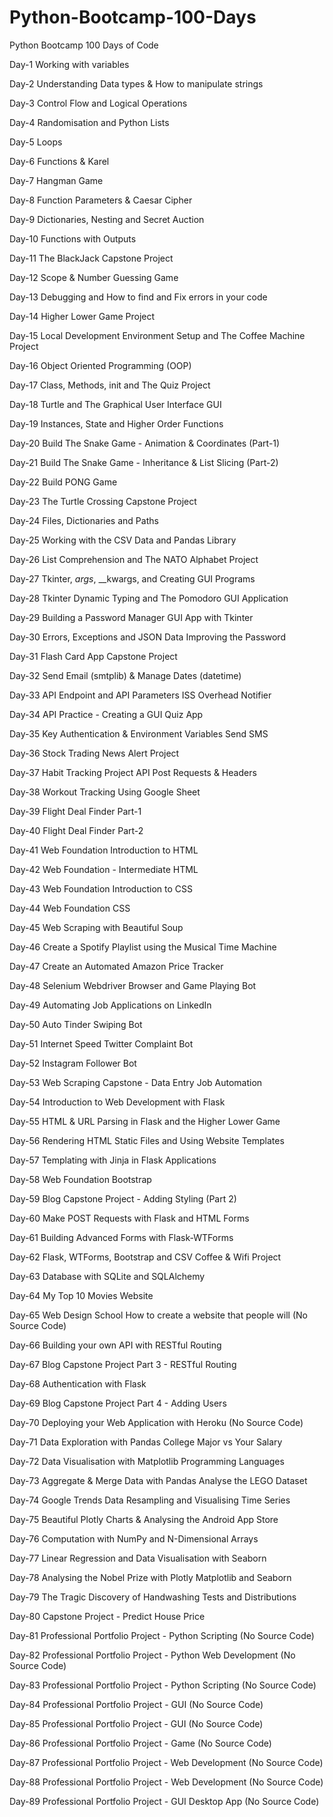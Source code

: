 # Python-Bootcamp-100-Days
Python Bootcamp 100 Days of Code
  
  Day-1 Working with variables
  
  Day-2 Understanding Data types & How to manipulate strings
        
  Day-3 Control Flow and Logical Operations
  
  Day-4 Randomisation and Python Lists
  
  Day-5 Loops
  
  Day-6 Functions & Karel
  
  Day-7 Hangman Game
  
  Day-8 Function Parameters & Caesar Cipher
  
  Day-9 Dictionaries, Nesting and Secret Auction
  
  Day-10 Functions with Outputs
  
  Day-11 The BlackJack Capstone Project
  
  Day-12 Scope & Number Guessing Game

  Day-13 Debugging and How to find and Fix errors in your code
  
  Day-14 Higher Lower Game Project
  
  Day-15 Local Development Environment Setup and The Coffee Machine Project
  
  Day-16 Object Oriented Programming (OOP)
  
  Day-17 Class, Methods, init and The Quiz Project
  
  Day-18 Turtle and The Graphical User Interface GUI
  
  Day-19 Instances, State and Higher Order Functions
  
  Day-20 Build The Snake Game - Animation & Coordinates (Part-1)
  
  Day-21 Build The Snake Game - Inheritance & List Slicing (Part-2)
  
  Day-22 Build PONG Game
  
  Day-23 The Turtle Crossing Capstone Project
  
  Day-24 Files, Dictionaries and Paths
  
  Day-25 Working with the CSV Data and Pandas Library
  
  Day-26 List Comprehension and The NATO Alphabet Project
  
  Day-27 Tkinter, _args_, __kwargs, and Creating GUI Programs
  
  Day-28 Tkinter Dynamic Typing and The Pomodoro GUI Application
  
  Day-29 Building a Password Manager GUI App with Tkinter
  
  Day-30 Errors, Exceptions and JSON Data Improving the Password
  
  Day-31 Flash Card App Capstone Project
  
  Day-32 Send Email (smtplib) & Manage Dates (datetime)
  
  Day-33 API Endpoint and API Parameters ISS Overhead Notifier
  
  Day-34 API Practice - Creating a GUI Quiz App
  
  Day-35 Key Authentication & Environment Variables Send SMS
  
  Day-36 Stock Trading News Alert Project
  
  Day-37 Habit Tracking Project API Post Requests & Headers
  
  Day-38 Workout Tracking Using Google Sheet
  
  Day-39 Flight Deal Finder Part-1
  
  Day-40 Flight Deal Finder Part-2
  
  Day-41 Web Foundation Introduction to HTML
  
  Day-42 Web Foundation - Intermediate HTML
  
  Day-43 Web Foundation Introduction to CSS
  
  Day-44 Web Foundation CSS
  
  Day-45 Web Scraping with Beautiful Soup
  
  Day-46 Create a Spotify Playlist using the Musical Time Machine
  
  Day-47 Create an Automated Amazon Price Tracker
  
  Day-48 Selenium Webdriver Browser and Game Playing Bot
  
  Day-49 Automating Job Applications on LinkedIn
  
  Day-50 Auto Tinder Swiping Bot
  
  Day-51 Internet Speed Twitter Complaint Bot
  
  Day-52 Instagram Follower Bot
  
  Day-53 Web Scraping Capstone - Data Entry Job Automation
  
  Day-54 Introduction to Web Development with Flask
  
  Day-55 HTML & URL Parsing in Flask and the Higher Lower Game
  
  Day-56 Rendering HTML Static Files and Using Website Templates
  
  Day-57 Templating with Jinja in Flask Applications
  
  Day-58 Web Foundation Bootstrap
  
  Day-59 Blog Capstone Project - Adding Styling (Part 2)
  
  Day-60 Make POST Requests with Flask and HTML Forms
  
  Day-61 Building Advanced Forms with Flask-WTForms
  
  Day-62 Flask, WTForms, Bootstrap and CSV Coffee & Wifi Project
  
  Day-63 Database with SQLite and SQLAlchemy
  
  Day-64 My Top 10 Movies Website
  
  Day-65 Web Design School How to create a website that people will (No Source Code)
  
  Day-66 Building your own API with RESTful Routing
  
  Day-67 Blog Capstone Project Part 3 - RESTful Routing
  
  Day-68 Authentication with Flask
  
  Day-69 Blog Capstone Project Part 4 - Adding Users
  
  Day-70 Deploying your Web Application with Heroku (No Source Code)
  
  Day-71 Data Exploration with Pandas College Major vs Your Salary
  
  Day-72 Data Visualisation with Matplotlib Programming Languages
  
  Day-73 Aggregate & Merge Data with Pandas Analyse the LEGO Dataset
  
  Day-74 Google Trends Data Resampling and Visualising Time Series
  
  Day-75 Beautiful Plotly Charts & Analysing the Android App Store
  
  Day-76 Computation with NumPy and N-Dimensional Arrays
  
  Day-77 Linear Regression and Data Visualisation with Seaborn
  
  Day-78 Analysing the Nobel Prize with Plotly Matplotlib and Seaborn
  
  Day-79 The Tragic Discovery of Handwashing Tests and Distributions
  
  Day-80 Capstone Project - Predict House Price
  
  Day-81 Professional Portfolio Project - Python Scripting (No Source Code)
  
  Day-82 Professional Portfolio Project - Python Web Development (No Source Code)
  
  Day-83 Professional Portfolio Project - Python Scripting (No Source Code)
  
  Day-84 Professional Portfolio Project - GUI (No Source Code)
  
  Day-85 Professional Portfolio Project - GUI (No Source Code)
  
  Day-86 Professional Portfolio Project - Game (No Source Code)
  
  Day-87 Professional Portfolio Project - Web Development (No Source Code)
  
  Day-88 Professional Portfolio Project - Web Development (No Source Code)
  
  Day-89 Professional Portfolio Project - GUI Desktop App (No Source Code)
